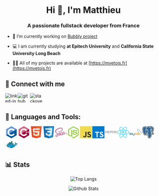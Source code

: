 <h1 align="center">Hi 👋, I'm Matthieu</h1>
<h3 align="center">A passionate fullstack developer from France</h3>

- 🔭 I’m currently working on [Bubbly project](https://bubbly.ovh)

- 💻 I am currently studying **at Epitech University** and **California State University Long Beach**

- 👨‍💻 All of my projects are available at [https://mvetois.fr](https://mvetois.fr)

## 🔗 Connect with me
[<img align="left" alt="linked-in" src="https://raw.githubusercontent.com/rahuldkjain/github-profile-readme-generator/master/src/images/icons/Social/linked-in-alt.svg" height="30" width="40" />](https://www.linkedin.com/in/matthieu-vetois)
[<img align="left" alt="github" src="https://raw.githubusercontent.com/rahuldkjain/github-profile-readme-generator/master/src/images/icons/Social/github.svg" height="30" width="40" />](https://github.com/mvetois)
[<img align="left" alt="stackoverflow" src="https://raw.githubusercontent.com/rahuldkjain/github-profile-readme-generator/master/src/images/icons/Social/stack-overflow.svg" height="30" width="40" />](https://stackoverflow.com/users/14671536)

<br>
<br clear="left">

## 💼 Languages and Tools:

<img align="left" alt="C" src="https://raw.githubusercontent.com/devicons/devicon/master/icons/c/c-original.svg" width="40" height="40" />
<img align="left" alt="C++" src="https://raw.githubusercontent.com/devicons/devicon/master/icons/cplusplus/cplusplus-original.svg" width="40" height="40" />
<img align="left" alt="HTML" src="https://raw.githubusercontent.com/devicons/devicon/master/icons/html5/html5-original.svg" width="40" height="40" />
<img align="left" alt="CSS" src="https://raw.githubusercontent.com/devicons/devicon/master/icons/css3/css3-original.svg" width="40" height="40" />
<img align="left" alt="SASS" src="https://raw.githubusercontent.com/devicons/devicon/master/icons/sass/sass-original.svg" width="40" height="40" />
<img align="left" alt="NodeJS" src="https://raw.githubusercontent.com/devicons/devicon/master/icons/nodejs/nodejs-original.svg" width="40" height="40" />
<img align="left" alt="JavaScript" src="https://raw.githubusercontent.com/devicons/devicon/master/icons/javascript/javascript-original.svg" width="40" height="40" />
<img align="left" alt="TypeScript" src="https://raw.githubusercontent.com/devicons/devicon/master/icons/typescript/typescript-original.svg" width="40" height="40" />
<img align="left" alt="Express" src="https://raw.githubusercontent.com/devicons/devicon/master/icons/express/express-original-wordmark.svg" width="40" height="40" />
<img align="left" alt="React" src="https://raw.githubusercontent.com/devicons/devicon/master/icons/react/react-original.svg" width="40" height="40" />
<img align="left" alt="MySQL" src="https://raw.githubusercontent.com/devicons/devicon/master/icons/mysql/mysql-original-wordmark.svg" width="40" height="40" />
<img align="left" alt="PostgreSQL" src="https://raw.githubusercontent.com/devicons/devicon/master/icons/postgresql/postgresql-original.svg" width="40" height="40" />
<img align="left" alt="Docker" src="https://raw.githubusercontent.com/devicons/devicon/master/icons/docker/docker-original.svg" width="40" height="40" />

<br>
<br clear="left">

## 📊 Stats

<div align="center">
  
 ![Top Langs](https://github-readme-stats.vercel.app/api/top-langs/?username=mvetois&theme=dark&layout=compact)
  
 ![Github Stats](https://github-readme-stats.vercel.app/api?username=mvetois&theme=dark&include_all_commits=true&count_private=true&show_icons=true&hide=prs)
  
</div>

